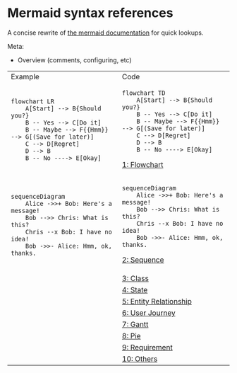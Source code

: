 # Mermaid syntax references

A concise rewrite of [the mermaid documentation](https://mermaid-js.github.io/mermaid/) for quick lookups.

Meta:
* Overview (comments, configuring, etc)

<table>
<tr><td>Example</td><td>Code</td></tr>

<tr><td>

```mermaid
flowchart LR
    A[Start] --> B{Should you?}
    B -- Yes --> C[Do it]
    B -- Maybe --> F{{Hmm}} --> G[(Save for later)]
    C --> D[Regret]
    D --> B
    B -- No ----> E[Okay]
```

</td><td>

```
flowchart TD
    A[Start] --> B{Should you?}
    B -- Yes --> C[Do it]
    B -- Maybe --> F{{Hmm}} --> G[(Save for later)]
    C --> D[Regret]
    D --> B
    B -- No ----> E[Okay]
```
<a href="/1-flowchart.md">1: Flowchart</a>
</td></tr>
<tr><td>

```mermaid
sequenceDiagram
    Alice ->>+ Bob: Here's a message!
    Bob -->> Chris: What is this?
    Chris --x Bob: I have no idea!
    Bob ->>- Alice: Hmm, ok, thanks.
```

</td><td>

```
sequenceDiagram
    Alice ->>+ Bob: Here's a message!
    Bob -->> Chris: What is this?
    Chris --x Bob: I have no idea!
    Bob ->>- Alice: Hmm, ok, thanks.
```
<a href="/2-sequence.md">2: Sequence</a>
</td></tr>
<tr><td>
</td><td>
<a href="/3-class.md">3: Class</a></td></tr>
<tr><td>
</td><td>
<a href="/4-state.md">4: State</a></td></tr>
<tr><td>
</td><td>
<a href="/5-entity-relationship.md">5: Entity Relationship</a></td></tr>
<tr><td>
</td><td>
<a href="/6-user-journey.md">6: User Journey</a></td></tr>
<tr><td>
</td><td>
<a href="/7-gantt.md">7: Gantt</a></td></tr>
<tr><td>
</td><td>
<a href="/8-pie.md">8: Pie</a></td></tr>
<tr><td>
</td><td>
<a href="/9-requirement">9: Requirement</a></td></tr>
<tr><td>
</td><td>
<a href="/10-others.md">10: Others</a></td></tr>

</table>